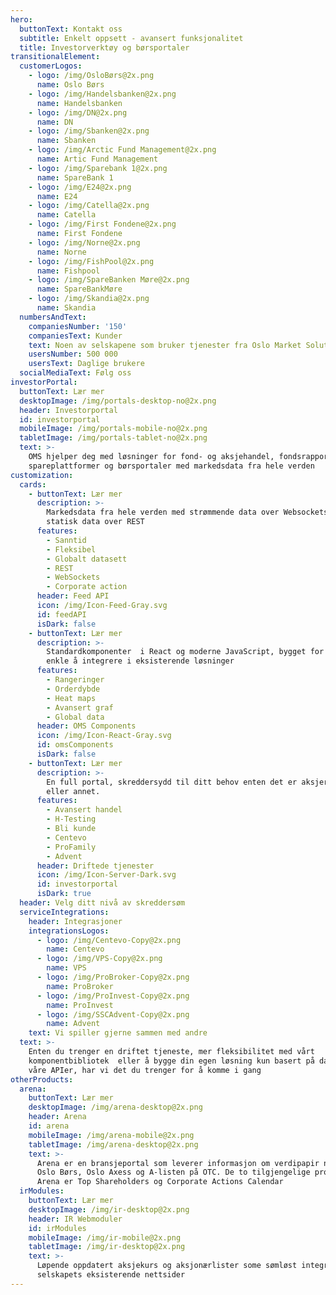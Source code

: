 ```yaml
---
hero:
  buttonText: Kontakt oss
  subtitle: Enkelt oppsett - avansert funksjonalitet
  title: Investorverktøy og børsportaler
transitionalElement:
  customerLogos:
    - logo: /img/OsloBørs@2x.png
      name: Oslo Børs
    - logo: /img/Handelsbanken@2x.png
      name: Handelsbanken
    - logo: /img/DN@2x.png
      name: DN
    - logo: /img/Sbanken@2x.png
      name: Sbanken
    - logo: /img/Arctic Fund Management@2x.png
      name: Artic Fund Management
    - logo: /img/Sparebank 1@2x.png
      name: SpareBank 1
    - logo: /img/E24@2x.png
      name: E24
    - logo: /img/Catella@2x.png
      name: Catella
    - logo: /img/First Fondene@2x.png
      name: First Fondene
    - logo: /img/Norne@2x.png
      name: Norne
    - logo: /img/FishPool@2x.png
      name: Fishpool
    - logo: /img/SpareBanken Møre@2x.png
      name: SpareBankMøre
    - logo: /img/Skandia@2x.png
      name: Skandia
  numbersAndText:
    companiesNumber: '150'
    companiesText: Kunder
    text: Noen av selskapene som bruker tjenester fra Oslo Market Solutions
    usersNumber: 500 000
    usersText: Daglige brukere
  socialMediaText: Følg oss
investorPortal:
  buttonText: Lær mer
  desktopImage: /img/portals-desktop-no@2x.png
  header: Investorportal
  id: investorportal
  mobileImage: /img/portals-mobile-no@2x.png
  tabletImage: /img/portals-tablet-no@2x.png
  text: >-
    OMS hjelper deg med løsninger for fond- og aksjehandel, fondsrapportering,
    spareplattformer og børsportaler med markedsdata fra hele verden
customization:
  cards:
    - buttonText: Lær mer
      description: >-
        Markedsdata fra hele verden med strømmende data over Websockets og
        statisk data over REST
      features:
        - Sanntid
        - Fleksibel
        - Globalt datasett
        - REST
        - WebSockets
        - Corporate action
      header: Feed API
      icon: /img/Icon-Feed-Gray.svg
      id: feedAPI
      isDark: false
    - buttonText: Lær mer
      description: >-
        Standardkomponenter  i React og moderne JavaScript, bygget for å være
        enkle å integrere i eksisterende løsninger
      features:
        - Rangeringer
        - Orderdybde
        - Heat maps
        - Avansert graf
        - Global data
      header: OMS Components
      icon: /img/Icon-React-Gray.svg
      id: omsComponents
      isDark: false
    - buttonText: Lær mer
      description: >-
        En full portal, skreddersydd til ditt behov enten det er aksjer, fond
        eller annet.
      features:
        - Avansert handel
        - H-Testing
        - Bli kunde
        - Centevo
        - ProFamily
        - Advent
      header: Driftede tjenester
      icon: /img/Icon-Server-Dark.svg
      id: investorportal
      isDark: true
  header: Velg ditt nivå av skreddersøm
  serviceIntegrations:
    header: Integrasjoner
    integrationsLogos:
      - logo: /img/Centevo-Copy@2x.png
        name: Centevo
      - logo: /img/VPS-Copy@2x.png
        name: VPS
      - logo: /img/ProBroker-Copy@2x.png
        name: ProBroker
      - logo: /img/ProInvest-Copy@2x.png
        name: ProInvest
      - logo: /img/SSCAdvent-Copy@2x.png
        name: Advent
    text: Vi spiller gjerne sammen med andre
  text: >-
    Enten du trenger en driftet tjeneste, mer fleksibilitet med vårt
    komponentbibliotek  eller å bygge din egen løsning kun basert på data fra
    våre APIer, har vi det du trenger for å komme i gang
otherProducts:
  arena:
    buttonText: Lær mer
    desktopImage: /img/arena-desktop@2x.png
    header: Arena
    id: arena
    mobileImage: /img/arena-mobile@2x.png
    tabletImage: /img/arena-desktop@2x.png
    text: >-
      Arena er en bransjeportal som leverer informasjon om verdipapir notert på
      Oslo Børs, Oslo Axess og A-listen på OTC. De to tilgjengelige produktene i
      Arena er Top Shareholders og Corporate Actions Calendar
  irModules:
    buttonText: Lær mer
    desktopImage: /img/ir-desktop@2x.png
    header: IR Webmoduler
    id: irModules
    mobileImage: /img/ir-mobile@2x.png
    tabletImage: /img/ir-desktop@2x.png
    text: >-
      Løpende oppdatert aksjekurs og aksjonærlister some sømløst integreres i
      selskapets eksisterende nettsider
---
```

